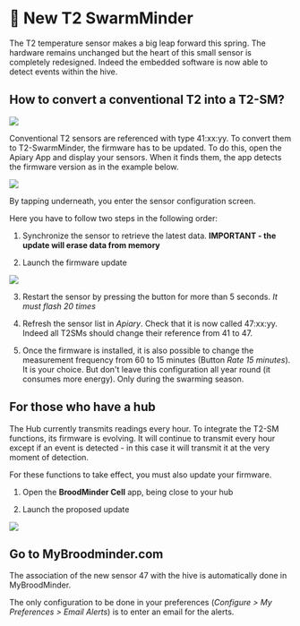 # 🎉 New T2 SwarmMinder

The T2 temperature sensor makes a big leap forward this spring. The hardware remains unchanged but the heart of this small sensor is completely redesigned. Indeed the embedded software is now able to detect events within the hive. 

## How to convert a conventional T2 into a T2-SM?

![](./images/01_T2.png#smallImg) 

Conventional T2 sensors are referenced with type 41:xx:yy. To convert them to T2-SwarmMinder, the firmware has to be updated. To do this, open the Apiary App and display your sensors. When it finds them, the app detects the firmware version as in the example below.

![](./images/t2sm_apiary_upgrade_version.png#mediumImg)

By tapping underneath, you enter the sensor configuration screen. 

Here you have to follow two steps in the following order:

1. Synchronize the sensor to retrieve the latest data. **IMPORTANT - the update will erase data from memory**

2. Launch the firmware update

![](./images/t2sm_upgrade.jpeg#mediumImg)

3. Restart the sensor by pressing the button for more than 5 seconds. *It must flash 20 times* 

4. Refresh the sensor list in _Apiary_. Check that it is now called 47:xx:yy. Indeed all T2SMs should change their reference from 41 to 47.   

5. Once the firmware is installed, it is also possible to change the measurement frequency from 60 to 15 minutes (Button *Rate 15 minutes*). It is your choice. But don't leave this configuration all year round (it consumes more energy). Only during the swarming season.

## For those who have a hub 

The Hub currently transmits readings every hour. To integrate the T2-SM functions, its firmware is evolving. It will continue to transmit every hour except if an event is detected - in this case it will transmit it at the very moment of detection. 

For these functions to take effect, you must also update your firmware.

1. Open the **BroodMinder Cell** app, being close to your hub

2. Launch the proposed update

![](./images/t2sm_updateCell.png#mediumImg) 

## Go to MyBroodminder.com 

The association of the new sensor 47 with the hive is automatically done in MyBroodMinder.

The only configuration to be done in your preferences (*Configure > My Preferences > Email Alerts*) is to enter an email for the alerts.